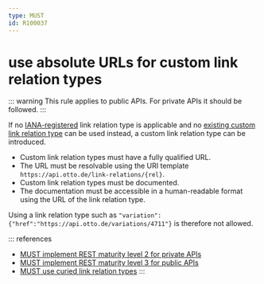 ```yaml
---
type: MUST
id: R100037
---
```


# use absolute URLs for custom link relation types

::: warning
This rule applies to public APIs. For private APIs it should be followed.
  :::

If no [IANA-registered](http://www.iana.org/assignments/link-relations/link-relations.xhtml) link relation type is applicable and no [existing custom link relation type](./guidelines/020_guidelines/040_hypermedia/3010_must-prefer-existing-custom-link-relation-types.md) can be used instead, a custom link relation type can be introduced.

- Custom link relation types must have a fully qualified URL.
- The URL must be resolvable using the URI template `https://api.otto.de/link-relations/{rel}`.
- Custom link relation types must be documented.
- The documentation must be accessible in a human-readable format using the URL of the link relation type.

Using a link relation type such as `"variation": {"href":"https://api.otto.de/variations/4711"}` is therefore not allowed.

::: references

- [MUST implement REST maturity level 2 for private APIs](./guidelines/020_guidelines/040_hypermedia/1010_must-implement-rest-maturity-level-2-for-private-apis.md)
- [MUST implement REST maturity level 3 for public APIs](./guidelines/020_guidelines/040_hypermedia/1020_must-implement-rest-maturity-level-3-for-public-apis.md)
- [MUST use curied link relation types](./guidelines/020_guidelines/040_hypermedia/3040_must-use-curied-link-relation-types.md)
  :::

